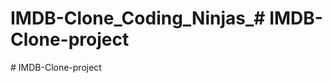 # IMDB-Clone_Coding_Ninjas_#   I M D B - C l o n e - p r o j e c t  
 #   I M D B - C l o n e - p r o j e c t  
 
